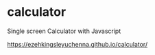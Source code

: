 # calculator
Single screen Calculator with Javascript

https://ezehkingsleyuchenna.github.io/calculator/

